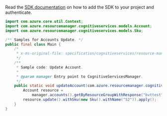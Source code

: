 Read the [SDK documentation](https://github.com/Azure/azure-sdk-for-java/blob/azure-resourcemanager-cognitiveservices_1.0.0-beta.4/sdk/cognitiveservices/azure-resourcemanager-cognitiveservices/README.md) on how to add the SDK to your project and authenticate.

```java
import com.azure.core.util.Context;
import com.azure.resourcemanager.cognitiveservices.models.Account;
import com.azure.resourcemanager.cognitiveservices.models.Sku;

/** Samples for Accounts Update. */
public final class Main {
    /*
     * x-ms-original-file: specification/cognitiveservices/resource-manager/Microsoft.CognitiveServices/stable/2022-03-01/examples/UpdateAccount.json
     */
    /**
     * Sample code: Update Account.
     *
     * @param manager Entry point to CognitiveServicesManager.
     */
    public static void updateAccount(com.azure.resourcemanager.cognitiveservices.CognitiveServicesManager manager) {
        Account resource =
            manager.accounts().getByResourceGroupWithResponse("bvttest", "bingSearch", Context.NONE).getValue();
        resource.update().withSku(new Sku().withName("S2")).apply();
    }
}
```
